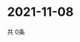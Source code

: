 # 2021-11-08
  共 0条

  <!-- BEGIN -->
  <!-- 最后更新时间Mon Nov 08 2021 08:05:41 GMT+0000 (Coordinated Universal Time) -->
  
  <!-- END -->
  
  